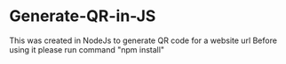 # Generate-QR-in-JS
This was created in NodeJs to generate QR code for a website url 
Before using it please run command "npm install" 

